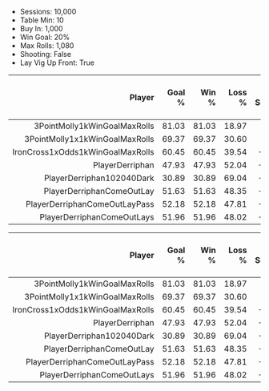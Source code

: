 - Sessions: 10,000
- Table Min: 10
- Buy In: 1,000
- Win Goal: 20%
- Max Rolls: 1,080
- Shooting: False
- Lay Vig Up Front: True

|Player|Goal<br/>%|Win<br/>%|Loss<br/>%|Avg Win<br/>Session $|Avg Win<br/>Hand $|Avg<br/>Bet $|Max<br/>Bet $|Best<br/>Win $|Worst<br/>Loss $|Avg Rolls<br/>Session|Avg Rolls<br/>Hand|
|--:|--:|--:|--:|--:|--:|--:|--:|--:|--:|--:|--:|
|3PointMolly1kWinGoalMaxRolls|81.03|81.03|18.97|-1.6|-0.0|89|50|280|-1,000|96|0.8|
|3PointMolly1x1kWinGoalMaxRolls|69.37|69.37|30.60|-40.5|-0.3|41|10|269|-977|491|4.1|
|IronCross1xOdds1kWinGoalMaxRolls|60.45|60.45|39.54|-165.9|-1.4|43|12|239|-954|454|3.8|
|PlayerDerriphan|47.93|47.93|52.04|-190.8|-1.6|103|20|258|-977|699|5.9|
|PlayerDerriphan102040Dark|30.89|30.89|69.04|-436.3|-5.4|34|40|230|-970|690|8.5|
|PlayerDerriphanComeOutLay|51.63|51.63|48.35|-186.0|-1.6|51|24|289|-927|576|4.8|
|PlayerDerriphanComeOutLayPass|52.18|52.18|47.81|-185.2|-1.6|47|24|279|-865|573|4.8|
|PlayerDerriphanComeOutLays|51.96|51.96|48.02|-204.7|-1.7|56|24|295|-939|524|4.4|

|Player|Goal<br/>%|Win<br/>%|Loss<br/>%|Avg Win<br/>Session $|Avg<br/>Bet $|Max<br/>Bet $|Best<br/>Win $|Worst<br/>Loss $|Avg Rolls<br/>Session|Avg Rolls<br/>Hand|Total<br/>Win $|Goal<br/>Count|Win<br/>Count|Loss<br/>Count|Min<br/>Rolls|Max<br/>Rolls|Max Hand<br/>Rolls|Winners<br/>Win $|Losers<br/>Loss $|Best<br/>Sess #|Worst<br/>Sess #|Short<br/>Sess #|Long<br/>Sess #|Long Hand<br/>Sess #|Long Sess<br/>Loss Streak|Long Sess<br/>Win Streak|Max Rolls<br/>Count|
|--:|--:|--:|--:|--:|--:|--:|--:|--:|--:|--:|--:|--:|--:|--:|--:|--:|--:|--:|--:|--:|--:|--:|--:|--:|--:|--:|--:|
|3PointMolly1kWinGoalMaxRolls|81.03|81.03|18.97|-1.6|89|50|280|-1,000|96|0.8|-16,140|8,103|8,103|1,897|6|1,072|61|1,779,570|-1,795,710|99|8|4,078|6,490|9,283|4|31|0|
|3PointMolly1x1kWinGoalMaxRolls|69.37|69.37|30.60|-40.5|41|10|269|-977|491|4.1|-404,936|6,937|6,937|3,060|18|1,114|80|1,407,206|-1,812,142|5,286|7,806|1,251|7,892|2,194|8|27|2,096|
|IronCross1xOdds1kWinGoalMaxRolls|60.45|60.45|39.54|-165.9|43|12|239|-954|454|3.8|-1,658,875|6,045|6,045|3,954|17|1,128|76|1,223,426|-2,882,301|3,632|5,538|1,386|6,668|8,108|10|14|1,467|
|PlayerDerriphan|47.93|47.93|52.04|-190.8|103|20|258|-977|699|5.9|-1,908,180|4,793|4,793|5,204|36|1,122|81|969,546|-2,877,726|8,838|4,576|8|4,905|3,269|12|14|4,095|
|PlayerDerriphan102040Dark|30.89|30.89|69.04|-436.3|34|40|230|-970|690|8.5|-4,363,180|3,089|3,089|6,904|16|1,124|85|637,880|-5,001,060|23|1,006|7,114|6,192|1,100|20|7|3,106|
|PlayerDerriphanComeOutLay|51.63|51.63|48.35|-186.0|51|24|289|-927|576|4.8|-1,860,191|5,163|5,163|4,835|6|1,106|81|1,163,446|-3,023,637|172|6,169|19|6,522|3,269|11|14|2,501|
|PlayerDerriphanComeOutLayPass|52.18|52.18|47.81|-185.2|47|24|279|-865|573|4.8|-1,851,625|5,218|5,218|4,781|7|1,118|81|1,147,347|-2,998,972|610|4,471|6,286|1,878|2,303|10|14|2,487|
|PlayerDerriphanComeOutLays|51.96|51.96|48.02|-204.7|56|24|295|-939|524|4.4|-2,046,703|5,196|5,196|4,802|3|1,106|81|1,228,947|-3,275,650|623|4,040|229|6,522|5,050|15|13|1,843|
